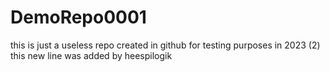 # DemoRepo0001
this is just a useless repo created in github for testing purposes in 2023 (2)
this new line was added by heespilogik
